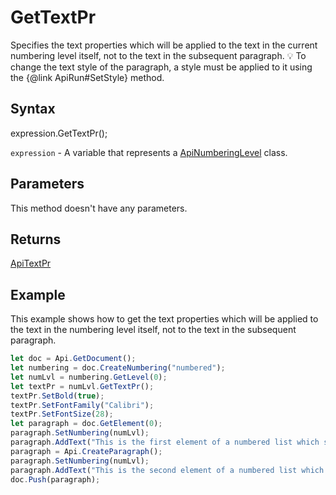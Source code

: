 # GetTextPr

Specifies the text properties which will be applied to the text in the current numbering level itself, not to the text in the subsequent paragraph.
💡 To change the text style of the paragraph, a style must be applied to it using the &#123;@link ApiRun#SetStyle&#125; method.

## Syntax

expression.GetTextPr();

`expression` - A variable that represents a [ApiNumberingLevel](../ApiNumberingLevel.md) class.

## Parameters

This method doesn't have any parameters.

## Returns

[ApiTextPr](../../ApiTextPr/ApiTextPr.md)

## Example

This example shows how to get the text properties which will be applied to the text in the numbering level itself, not to the text in the subsequent paragraph.

```javascript
let doc = Api.GetDocument();
let numbering = doc.CreateNumbering("numbered");
let numLvl = numbering.GetLevel(0);
let textPr = numLvl.GetTextPr();
textPr.SetBold(true);
textPr.SetFontFamily("Calibri");
textPr.SetFontSize(28);
let paragraph = doc.GetElement(0);
paragraph.SetNumbering(numLvl);
paragraph.AddText("This is the first element of a numbered list which starts with '1'");
paragraph = Api.CreateParagraph();
paragraph.SetNumbering(numLvl);
paragraph.AddText("This is the second element of a numbered list which starts with '2'");
doc.Push(paragraph);
```
